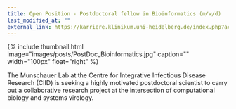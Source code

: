 ```yaml
---
title: Open Position - Postdoctoral fellow in Bioinformatics (m/w/d)
last_modified_at: ""
external_link: https://karriere.klinikum.uni-heidelberg.de/index.php?ac=jobad&id=26142
---
```


{% include thumbnail.html 
  image="images/posts/PostDoc_Bioinformatics.jpg" 
  caption="" 
  width="100px"
  float="right"
%}

The Munschauer Lab at the Centre for Integrative Infectious Disease Research (CIID) is seeking a highly motivated postdoctoral scientist to carry out a collaborative research project at the intersection of computational biology and systems virology.